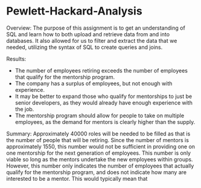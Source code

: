 # Pewlett-Hackard-Analysis


Overview:
The purpose of this assignment is to get an understanding of SQL and learn how to both upload and retrieve data from and into databases.  It also allowed for us to filter and extract the data that we needed, utilizing the syntax of SQL to create queries and joins. 


Results:
-	The number of employees retiring exceeds the number of employees that qualify for the mentorship program.
-	The company has a surplus of employees, but not enough with experience. 
-	It may be better to expand those who qualify for mentorships to just be senior developers, as they would already have enough experience with the job.
-	The mentorship program should allow for people to take on multiple employees, as the demand for mentors is clearly higher than the supply.


Summary:
Approximately 40000 roles will be needed to be filled as that is the number of people that will be retiring. Since the number of mentors is approximately 1550, this number would not be sufficient in providing one on one mentorship for the next generation of employees. This number is only viable so long as the mentors undertake the new employees within groups. However, this number only indicates the number of employees that actually qualify for the mentorship program, and does not indicate how many are interested to be a mentor. This would typically mean that 
